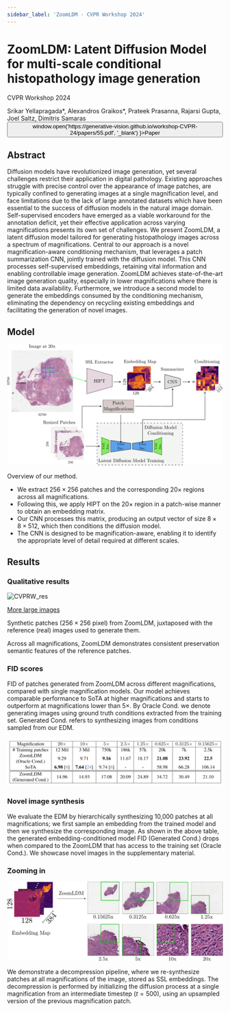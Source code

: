 ```yaml
---
sidebar_label: 'ZoomLDM - CVPR Workshop 2024'
---
```


# ZoomLDM: Latent Diffusion Model for multi-scale conditional histopathology image generation

<div className="infobox">

<span class="conference-title">CVPR Workshop 2024</span>

<span class="authors">
Srikar Yellapragada*, Alexandros Graikos*, Prateek Prasanna, Rajarsi Gupta, Joel Saltz, Dimitris Samaras
</span>

<div class="button-group"> 
    <button class="button_class" onClick={() => window.open('https://generative-vision.github.io/workshop-CVPR-24/papers/55.pdf', '_blank') }>Paper</button> 
  </div>
</div>


## Abstract
Diffusion models have revolutionized image generation, yet several challenges restrict their application in digital pathology. Existing approaches struggle with precise control over the appearance of image patches, are typically confined to generating images at a single magnification level, and face limitations due to the lack of large annotated datasets which have been essential to the success of diffusion models in the natural image domain. Self-supervised encoders have emerged as a viable workaround for the annotation deficit, yet their effective application across varying magnifications presents its own set of challenges. We present ZoomLDM, a latent diffusion model tailored for generating histopathology images across a spectrum of magnifications. Central to our approach is a novel magnification-aware conditioning mechanism, that leverages a patch summarization CNN, jointly trained with the diffusion model. This CNN processes self-supervised embeddings, retaining vital information and enabling controllable image generation. ZoomLDM achieves state-of-the-art image generation quality, especially in lower magnifications where there is limited data availability. Furthermore, we introduce a second model to generate the embeddings consumed by the conditioning mechanism, eliminating the dependency on recycling existing embeddings and facilitating the generation of novel images. 

## Model

![CVPRW_figure](/img/cvpr24w/method.png)

Overview of our method. 

- We extract $256 \times 256$ patches and the corresponding $20 \times$ regions across all magnifications. 
- Following this, we apply HIPT on the $20\times$ region in a patch-wise manner to obtain an embedding matrix. 
- Our CNN processes this matrix, producing an output vector of size $8 \times 8 \times 512$, which then conditions the diffusion model. 
- The CNN is designed to be magnification-aware, enabling it to identify the appropriate level of detail required at different scales.

## Results

### Qualitative results

![CVPRW_res](/img/cvpr24w/samples.png)


<a href="/pages/zoomldm_large_images/large_images.html">More large images</a>

Synthetic patches ($256 \times 256$ pixel) from ZoomLDM, juxtaposed with the reference (real) images used to generate them.

Across all magnifications, ZoomLDM demonstrates consistent preservation semantic features of the reference patches.


### FID scores


FID of patches generated from ZoomLDM across different magnifications, compared with single magnification models. Our model achieves comparable performance to SoTA at higher magnifications and starts to outperform at magnifications lower than $5 \times$. By Oracle Cond. we denote generating images using ground truth conditions extracted from the training set. Generated Cond. refers to synthesizing images from conditions sampled from our EDM.
<center>
<img src="/img/cvpr24w/fid_scores.png" alt="drawing" style={{width:"500px"}} />
</center>


### Novel image synthesis

We evaluate the EDM by hierarchically synthesizing 10,000 patches at all magnifications; we first sample an embedding from the trained model and then we synthesize the corresponding image. As shown in the above table, the generated embedding-conditioned model FID (Generated Cond.) drops when compared to the ZoomLDM that has access to the training set (Oracle Cond.). We showcase novel images in the supplementary material.


### Zooming in


![CVPRW_res](/img/cvpr24w/zooming.png)

We demonstrate a decompression pipeline, where we re-synthesize patches at all magnifications of the image, stored as SSL embeddings. The decompression is performed by initializing the diffusion process at a single magnification from an intermediate timestep ($t=500$), using an upsampled version of the previous magnification patch.
